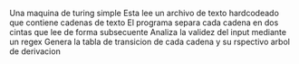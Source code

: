 Una maquina de turing simple
Esta lee un archivo de texto hardcodeado que contiene cadenas de texto
El programa separa cada cadena en dos cintas que lee de forma subsecuente 
Analiza la validez del input mediante un regex
Genera la tabla de transicion de cada cadena y su rspectivo arbol de derivacion 
